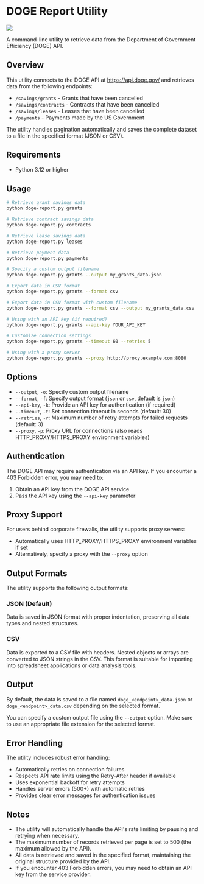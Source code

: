 # DOGE Report Utility
![](https://github.com/robert-mcdermott/doge-report/blob/main/data/doge_grants_savings_treemap.png)

A command-line utility to retrieve data from the Department of Government Efficiency (DOGE) API.

## Overview

This utility connects to the DOGE API at https://api.doge.gov/ and retrieves data from the following endpoints:

- `/savings/grants` - Grants that have been cancelled
- `/savings/contracts` - Contracts that have been cancelled  
- `/savings/leases` - Leases that have been cancelled
- `/payments` - Payments made by the US Government

The utility handles pagination automatically and saves the complete dataset to a file in the specified format (JSON or CSV).

## Requirements

- Python 3.12 or higher

## Usage

```bash
# Retrieve grant savings data
python doge-report.py grants

# Retrieve contract savings data
python doge-report.py contracts

# Retrieve lease savings data  
python doge-report.py leases

# Retrieve payment data
python doge-report.py payments

# Specify a custom output filename
python doge-report.py grants --output my_grants_data.json

# Export data in CSV format
python doge-report.py grants --format csv

# Export data in CSV format with custom filename
python doge-report.py grants --format csv --output my_grants_data.csv

# Using with an API key (if required)
python doge-report.py grants --api-key YOUR_API_KEY

# Customize connection settings
python doge-report.py grants --timeout 60 --retries 5

# Using with a proxy server
python doge-report.py grants --proxy http://proxy.example.com:8080
```

## Options

- `--output`, `-o`: Specify custom output filename
- `--format`, `-f`: Specify output format (`json` or `csv`, default is `json`)
- `--api-key`, `-k`: Provide an API key for authentication (if required)
- `--timeout`, `-t`: Set connection timeout in seconds (default: 30)
- `--retries`, `-r`: Maximum number of retry attempts for failed requests (default: 3)
- `--proxy`, `-p`: Proxy URL for connections (also reads HTTP_PROXY/HTTPS_PROXY environment variables)

## Authentication

The DOGE API may require authentication via an API key. If you encounter a 403 Forbidden error, you may need to:

1. Obtain an API key from the DOGE API service
2. Pass the API key using the `--api-key` parameter

## Proxy Support

For users behind corporate firewalls, the utility supports proxy servers:

- Automatically uses HTTP_PROXY/HTTPS_PROXY environment variables if set
- Alternatively, specify a proxy with the `--proxy` option

## Output Formats

The utility supports the following output formats:

### JSON (Default)
Data is saved in JSON format with proper indentation, preserving all data types and nested structures.

### CSV
Data is exported to a CSV file with headers. Nested objects or arrays are converted to JSON strings in the CSV. This format is suitable for importing into spreadsheet applications or data analysis tools.

## Output

By default, the data is saved to a file named `doge_<endpoint>_data.json` or `doge_<endpoint>_data.csv` depending on the selected format.

You can specify a custom output file using the `--output` option. Make sure to use an appropriate file extension for the selected format.

## Error Handling

The utility includes robust error handling:

- Automatically retries on connection failures
- Respects API rate limits using the Retry-After header if available
- Uses exponential backoff for retry attempts
- Handles server errors (500+) with automatic retries
- Provides clear error messages for authentication issues

## Notes

- The utility will automatically handle the API's rate limiting by pausing and retrying when necessary.
- The maximum number of records retrieved per page is set to 500 (the maximum allowed by the API).
- All data is retrieved and saved in the specified format, maintaining the original structure provided by the API.
- If you encounter 403 Forbidden errors, you may need to obtain an API key from the service provider.
